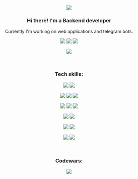 <p align="center"><img src="https://i.ibb.co/9TZVWdN/darkstussy-logo.png"></p>

<h3 align="center">Hi there! I'm a Backend developer</h3>
<p align="center">
  Currently I'm working on web applications and telegram bots.
</p>
<p align="center">
  <a href="https://t.me/darkstussy"><img src="https://img.shields.io/badge/Telegram-2CA5E0?style=for-the-badge&logo=telegram&logoColor=white"></a>
  <a href="https://www.linkedin.com/in/darkstussy/"><img src="https://img.shields.io/badge/linkedin-%230077B5.svg?style=for-the-badge&logo=linkedin&logoColor=white"></a>
  <a href="mailto:chornij.stas@gmail.com"><img src="https://img.shields.io/badge/Gmail-D14836?style=for-the-badge&logo=gmail&logoColor=white"></a>
</p>
<p align="center"><img src="https://komarev.com/ghpvc/?username=DarkStussy"></p>
<br>
<h3 align="center">Tech skills:</h3>
<p align="center">
  <img src="https://img.shields.io/badge/python-3670A0?style=for-the-badge&logo=python&logoColor=ffdd54">
  <img src="https://img.shields.io/badge/c-%2300599C.svg?style=for-the-badge&logo=c&logoColor=white">
</p>
<p align="center">
  <img src="https://img.shields.io/badge/FastAPI-005571?style=for-the-badge&logo=fastapi">
  <img src="https://img.shields.io/badge/aiohttp-%232C5bb4.svg?style=for-the-badge&logo=aiohttp&logoColor=white">
  <img src="https://img.shields.io/badge/flask-%23000.svg?style=for-the-badge&logo=flask&logoColor=white">
</p>
<p align="center">
  <img src="https://img.shields.io/badge/aiogram-478FC6?style=for-the-badge">
  <img src="https://img.shields.io/badge/SQLAlchemy-F93434?style=for-the-badge">
  <img src="https://img.shields.io/badge/jinja-white.svg?style=for-the-badge&logo=jinja&logoColor=black">
</p>
<p align="center">
  <img src="https://img.shields.io/badge/postgres-%23316192.svg?style=for-the-badge&logo=postgresql&logoColor=white">
  <img src="https://img.shields.io/badge/clickhouse-FAFF69?style=for-the-badge">
</p>
<p align="center">
  <img src="https://img.shields.io/badge/redis-%23DD0031.svg?style=for-the-badge&logo=redis&logoColor=white">
  <img src="https://img.shields.io/badge/Apache%20Kafka-000?style=for-the-badge&logo=apachekafka">
</p>
<p align="center">
  <img src="https://img.shields.io/badge/Linux-FCC624?style=for-the-badge&logo=linux&logoColor=black">
  <img src="https://img.shields.io/badge/nginx-%23009639.svg?style=for-the-badge&logo=nginx&logoColor=white">
</p>
<br>
<h3 align="center">Codewars:</p>
<p align="center">
  <a href="https://www.codewars.com/users/DarkStussy"><img src="https://www.codewars.com/users/DarkStussy/badges/large"></a>
</p>
